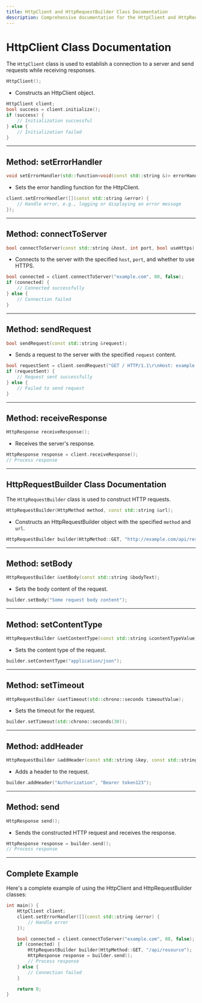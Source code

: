 ```yaml
---
title: HttpClient and HttpRequestBuilder Class Documentation
description: Comprehensive documentation for the HttpClient and HttpRequestBuilder classes, including constructors, methods for setting error handlers, connecting to servers, sending requests, receiving responses, and usage examples.
---
```


# HttpClient Class Documentation

The `HttpClient` class is used to establish a connection to a server and send requests while receiving responses.

```cpp
HttpClient();
```

- Constructs an HttpClient object.

```cpp
HttpClient client;
bool success = client.initialize();
if (success) {
    // Initialization successful
} else {
    // Initialization failed
}
```

---

## Method: setErrorHandler

```cpp
void setErrorHandler(std::function<void(const std::string &)> errorHandler);
```

- Sets the error handling function for the HttpClient.

```cpp
client.setErrorHandler([](const std::string &error) {
    // Handle error, e.g., logging or displaying an error message
});
```

---

## Method: connectToServer

```cpp
bool connectToServer(const std::string &host, int port, bool useHttps);
```

- Connects to the server with the specified `host`, `port`, and whether to use HTTPS.

```cpp
bool connected = client.connectToServer("example.com", 80, false);
if (connected) {
    // Connected successfully
} else {
    // Connection failed
}
```

---

## Method: sendRequest

```cpp
bool sendRequest(const std::string &request);
```

- Sends a request to the server with the specified `request` content.

```cpp
bool requestSent = client.sendRequest("GET / HTTP/1.1\r\nHost: example.com\r\n\r\n");
if (requestSent) {
    // Request sent successfully
} else {
    // Failed to send request
}
```

---

## Method: receiveResponse

```cpp
HttpResponse receiveResponse();
```

- Receives the server's response.

```cpp
HttpResponse response = client.receiveResponse();
// Process response
```

---

## HttpRequestBuilder Class Documentation

The `HttpRequestBuilder` class is used to construct HTTP requests.

```cpp
HttpRequestBuilder(HttpMethod method, const std::string &url);
```

- Constructs an HttpRequestBuilder object with the specified `method` and `url`.

```cpp
HttpRequestBuilder builder(HttpMethod::GET, "http://example.com/api/resource");
```

---

## Method: setBody

```cpp
HttpRequestBuilder &setBody(const std::string &bodyText);
```

- Sets the body content of the request.

```cpp
builder.setBody("Some request body content");
```

---

## Method: setContentType

```cpp
HttpRequestBuilder &setContentType(const std::string &contentTypeValue);
```

- Sets the content type of the request.

```cpp
builder.setContentType("application/json");
```

---

## Method: setTimeout

```cpp
HttpRequestBuilder &setTimeout(std::chrono::seconds timeoutValue);
```

- Sets the timeout for the request.

```cpp
builder.setTimeout(std::chrono::seconds(30));
```

---

## Method: addHeader

```cpp
HttpRequestBuilder &addHeader(const std::string &key, const std::string &value);
```

- Adds a header to the request.

```cpp
builder.addHeader("Authorization", "Bearer token123");
```

---

## Method: send

```cpp
HttpResponse send();
```

- Sends the constructed HTTP request and receives the response.

```cpp
HttpResponse response = builder.send();
// Process response
```

---

## Complete Example

Here's a complete example of using the HttpClient and HttpRequestBuilder classes:

```cpp
int main() {
    HttpClient client;
    client.setErrorHandler([](const std::string &error) {
        // Handle error
    });

    bool connected = client.connectToServer("example.com", 80, false);
    if (connected) {
        HttpRequestBuilder builder(HttpMethod::GET, "/api/resource");
        HttpResponse response = builder.send();
        // Process response
    } else {
        // Connection failed
    }

    return 0;
}
```
